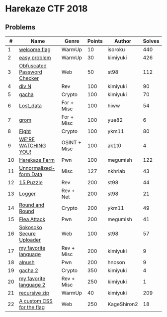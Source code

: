 # Harekaze CTF 2018

## Problems

#|Name|Genre|Points|Author|Solves
---|---|---|---|---|---
1|[welcome flag](welcome%20flag/)|WarmUp|10|isoroku|440
2|[easy problem](easy%20problem/)|WarmUp|30|kimiyuki|426
3|[Obfuscated Password Checker](Obfuscated%20Password%20Checker/)|Web|50|st98|112
4|[div N](div%20N/)|Rev|100|kimiyuki|90
5|[gacha](gacha/)|Crypto|100|kimiyuki|70
6|[Lost_data](Lost_data/)|For + Misc|100|hiww|54
7|[grom](grom/)|For + Misc|100|yue82|6
8|[Fight](Fight/)|Crypto|100|ykm11|80
9|[WE'RE WATCHING YOU!](WE'RE%20WATCHING%20YOU!/)|OSINT + Misc|100|ak1t0|4
10|[Harekaze Farm](Harekaze%20Farm/)|Pwn|100|megumish|122
11|[Unnormalized-form Data](Unnormalized-form%20Data/)|Misc|127|nkhrlab|43
12|[15 Puzzle](15%20Puzzle/)|Rev|200|st98|44
13|[Logger](Logger/)|Rev + Net|200|st98|21
14|[Round and Round](Round%20and%20Round/)|Crypto|200|ykm11|49
15|[Flea Attack](Flea%20Attack/)|Pwn|200|megumish|41
16|[Sokosoko Secure Uploader](Sokosoko%20Secure%20Uploader/)|Web|100|st98|57
17|[my favorite language](my%20favorite%20language/)|Rev + Misc|200|kimiyuki|9
18|[alnush](alnush/)|Pwn|200|hnoson|9
19|[gacha 2](gacha%202/)|Crypto|350|kimiyuki|4
20|[my favorite language 2](my%20favorite%20language%202/)|Rev + Misc|250|kimiyuki|1
21|[recursive zip](recursive%20zip/)|WarmUp|40|kimiyuki|209
22|[A custom CSS for the flag](A%20custom%20CSS%20for%20the%20flag/)|Web|250|KageShiron2|18
